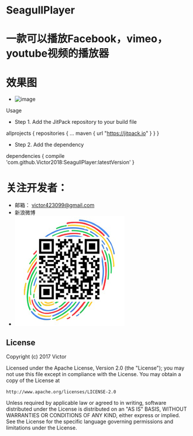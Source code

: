 # SeagullPlayer
# 一款可以播放Facebook，vimeo，youtube视频的播放器

# 效果图

- ![image](https://github.com/Victor2018/SeagullPlayer/raw/master/SrceenShot/gif_player.gif)

Usage

- Step 1. Add the JitPack repository to your build file

allprojects {
    repositories {
        ...
        maven { url "https://jitpack.io" }
    }
}
- Step 2. Add the dependency

dependencies {
        compile 'com.github.Victor2018:SeagullPlayer:latestVersion'
}


# 关注开发者：
- 邮箱： victor423099@gmail.com
- 新浪微博
- ![image](https://github.com/Victor2018/SeagullPlayer/raw/master/SrceenShot/sina_weibo.jpg)

## License

Copyright (c) 2017 Victor

Licensed under the Apache License, Version 2.0 (the "License");
you may not use this file except in compliance with the License.
You may obtain a copy of the License at

    http://www.apache.org/licenses/LICENSE-2.0

Unless required by applicable law or agreed to in writing, software
distributed under the License is distributed on an "AS IS" BASIS,
WITHOUT WARRANTIES OR CONDITIONS OF ANY KIND, either express or implied.
See the License for the specific language governing permissions and
limitations under the License.